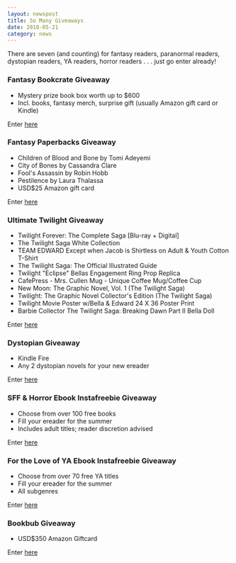 ```yaml
---
layout: newspost
title: So Many Giveaways
date: 2018-05-21
category: news
---
```


There are seven (and counting) for fantasy readers, paranormal readers, dystopian readers, YA readers, horror readers . . . just go enter already!

### Fantasy Bookcrate Giveaway

- Mystery prize book box worth up to $600
- Incl. books, fantasy merch, surprise gift (usually Amazon gift card or Kindle)

Enter [here](https://www.subscribepage.com/t5r4t3)

### Fantasy Paperbacks Giveaway

- Children of Blood and Bone by Tomi Adeyemi 
- City of Bones by Cassandra Clare
- Fool's Assassin by Robin Hobb
- Pestilence by Laura Thalassa
- USD$25 Amazon gift card

Enter [here](https://gleam.io/k27TG/fantasy-readers-newsletter-subscriber)

### Ultimate Twilight Giveaway

- Twilight Forever: The Complete Saga [Blu-ray + Digital]
- The Twilight Saga White Collection
- TEAM EDWARD Except when Jacob is Shirtless on Adult & Youth Cotton T-Shirt
- The Twilight Saga: The Official Illustrated Guide
- Twilight "Eclipse" Bellas Engagement Ring Prop Replica
- CafePress - Mrs. Cullen Mug - Unique Coffee Mug/Coffee Cup
- New Moon: The Graphic Novel, Vol. 1 (The Twilight Saga)
- Twilight: The Graphic Novel Collector's Edition (The Twilight Saga)
- Twilight Movie Poster w/Bella & Edward 24 X 36 Poster Print
- Barbie Collector The Twilight Saga: Breaking Dawn Part II Bella Doll

Enter [here](https://silverempire.org/giveaways/twilight/)

### Dystopian Giveaway

- Kindle Fire
- Any 2 dystopian novels for your new ereader

Enter [here](https://www.rafflecopter.com/rafl/display/cdc854b724/)

### SFF & Horror Ebook Instafreebie Giveaway

- Choose from over 100 free books
- Fill your ereader for the summer
- Includes adult titles; reader discretion advised

Enter [here](https://claims.instafreebie.com/gg/zZ8Shz0khUNIoUysZzte)

### For the Love of YA Ebook Instafreebie Giveaway

- Choose from over 70 free YA titles
- Fill your ereader for the summer
- All subgenres

Enter [here](https://claims.instafreebie.com/gg/dLCKBPXtI7EIVSCCeUQy)

### Bookbub Giveaway

- USD$350 Amazon Giftcard

Enter [here](http://clcannon.net/2018/05/02/c-l-cannons-may-bookbub-giveaway/)

